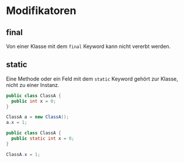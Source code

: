 # Modifikatoren

## final

Von einer Klasse mit dem `final` Keyword kann nicht vererbt werden.

## static

Eine Methode oder ein Feld mit dem `static` Keyword gehört zur Klasse, nicht zu einer Instanz.

```java
public class ClassA {
  public int x = 0;
}

ClassA a = new ClassA();
a.x = 1;
```

```java
public class ClassA {
  public static int x = 0;
}

ClassA.x = 1;
```
